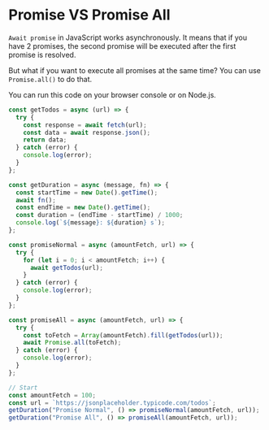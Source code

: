 # Promise VS Promise All
`Await promise` in JavaScript works asynchronously. It means that if you have 2 promises, the second promise will be executed after the first promise is resolved.

But what if you want to execute all promises at the same time? You can use `Promise.all()` to do that.

You can run this code on your browser console or on Node.js.

```javascript
const getTodos = async (url) => {
  try {
    const response = await fetch(url);
    const data = await response.json();
    return data;
  } catch (error) {
    console.log(error);
  }
};

const getDuration = async (message, fn) => {
  const startTime = new Date().getTime();
  await fn();
  const endTime = new Date().getTime();
  const duration = (endTime - startTime) / 1000;
  console.log(`${message}: ${duration} s`);
};

const promiseNormal = async (amountFetch, url) => {
  try {
    for (let i = 0; i < amountFetch; i++) {
      await getTodos(url);
    }
  } catch (error) {
    console.log(error);
  }
};

const promiseAll = async (amountFetch, url) => {
  try {
    const toFetch = Array(amountFetch).fill(getTodos(url));
    await Promise.all(toFetch);
  } catch (error) {
    console.log(error);
  }
};

// Start
const amountFetch = 100;
const url = `https://jsonplaceholder.typicode.com/todos`;
getDuration("Promise Normal", () => promiseNormal(amountFetch, url));
getDuration("Promise All", () => promiseAll(amountFetch, url));
```